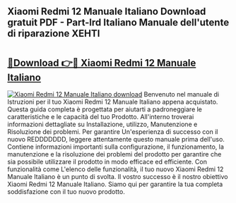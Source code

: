 ## Xiaomi Redmi 12 Manuale Italiano Download gratuit PDF - Part-lrd Italiano Manuale dell'utente di riparazione XEHTI

# <h2><a href="http://df9zohu.blite.top/?on=Xiaomi+Redmi+12+Manuale+Italiano">🔗Download 👉🔴 Xiaomi Redmi 12 Manuale Italiano</a></h2>

[![Xiaomi Redmi 12 Manuale Italiano download](https://i.imgur.com/lujVjoI.png)](http://df9zohu.blite.top/?on=Xiaomi+Redmi+12+Manuale+Italiano)
Benvenuto nel manuale di Istruzioni per il tuo Xiaomi Redmi 12 Manuale Italiano appena acquistato. Questa guida completa è progettata per aiutarti a padroneggiare le caratteristiche e le capacità del tuo Prodotto. All'interno troverai informazioni dettagliate su Installazione, utilizzo, Manutenzione e Risoluzione dei problemi. Per garantire Un'esperienza di successo con il nuovo REDDDDDDD, leggere attentamente questo manuale prima dell'uso. Contiene informazioni importanti sulla configurazione, il funzionamento, la manutenzione e la risoluzione dei problemi del prodotto per garantire che sia possibile utilizzare il prodotto in modo efficace ed efficiente. Con funzionalità come L'elenco delle funzionalità, il tuo nuovo Xiaomi Redmi 12 Manuale Italiano è un punto di svolta. Il vostro successo è il nostro obiettivo Xiaomi Redmi 12 Manuale Italiano. Siamo qui per garantire la tua completa soddisfazione con il tuo nuovo prodotto.
